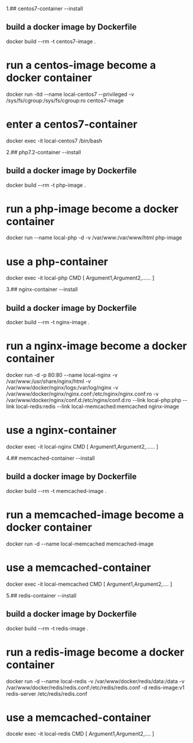 1.## centos7-container --install
## build a docker image by Dockerfile
docker build --rm -t centos7-image .

# run a centos-image become a docker container
docker run -itd --name local-centos7 --privileged -v /sys/fs/cgroup:/sys/fs/cgroup:ro centos7-image

# enter a centos7-container
docker exec -it local-centos7 /bin/bash


2.## php7.2-container --install
## build a docker image by Dockerfile
docker build --rm -t php-image .

# run a php-image become a docker container
docker run --name local-php -d -v /var/www:/var/www/html php-image

# use a php-container
docker exec -it local-php CMD [ Argument1,Argument2,...... ]

3.## nginx-container --install
## build a docker image by Dockerfile
docker build --rm -t nginx-image .

# run a nginx-image become a docker container
docker run -d -p 80:80 --name local-nginx -v /var/www:/usr/share/nginx/html -v /var/www/docker/nginx/logs:/var/log/nginx -v /var/www/docker/nginx/nginx.conf:/etc/nginx/nginx.conf:ro -v /var/www/docker/nginx/conf.d:/etc/nginx/conf.d:ro --link local-php:php --link local-redis:redis --link local-memcached:memcached nginx-image

# use a nginx-container
docker exec -it local-nginx CMD [ Argument1,Argument2,...... ]

4.## memcached-container --install
## build a docker image by Dockerfile
docker build --rm -t memcached-image .

# run a memcached-image become a docker container
docker run -d --name local-memcached memcached-image

# use a memcached-container
docker exec -it local-memcached CMD [ Argument1,Argument2,.... ]

5.## redis-container --install
## build a docker image by Dockerfile
docker build --rm -t redis-image .

# run a redis-image become a docker container
docker run -d --name local-redis -v /var/www/docker/redis/data:/data -v /var/www/docker/redis/redis.conf:/etc/redis/redis.conf -d redis-image:v1 redis-server /etc/redis/redis.conf

# use a memcached-container
docekr exec -it local-redis CMD [ Argument1,Argument2,.... ]
